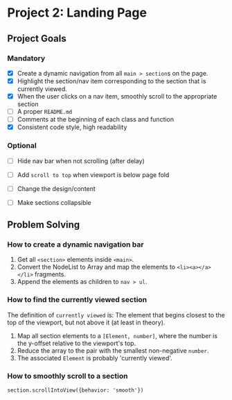# Project 2: Landing Page

## Project Goals

### Mandatory
 - [x] Create a dynamic navigation from all `main > section`s on the page.
 - [x] Highlight the section/nav item corresponding to the section that is currently viewed.
 - [x] When the user clicks on a nav item, smoothly scroll to the appropriate section
 - [ ] A proper `README.md`
 - [ ] Comments at the beginning of each class and function
 - [x] Consistent code style, high readability

### Optional
 - [ ] Hide nav bar when not scrolling (after delay)
 - [ ] Add `scroll to top` when viewport is below page fold
 - [ ] Change the design/content
 - [ ] Make sections collapsible


## Problem Solving

### How to create a dynamic navigation bar
1. Get all `<section>` elements inside `<main>`.
2. Convert the NodeList to Array and map the elements to `<li><a></a></li>` fragments.
3. Append the elements as children to `nav > ul`.

### How to find the currently viewed section
The definition of `currently viewed` is: The element that begins closest to the
top of the viewport, but not above it (at least in theory).

1. Map all section elements to a `[Element, number]`, where the number is the
   y-offset relative to the viewport's top.
2. Reduce the array to the pair with the smallest non-negative `number`.
3. The associated `Element` is probably 'currently viewed'.


### How to smoothly scroll to a section
`section.scrollIntoView({behavior: 'smooth'})`

